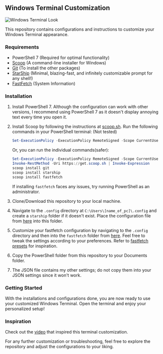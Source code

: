 ## Windows Terminal Customization

![Windows Terminal Look](https://cdn.discordapp.com/attachments/1215339142381183050/1226127211686268959/image.png?ex=6623a2f3&is=66112df3&hm=fd313e3d93e2bd3042cd63da24e3e1af9b28ba5d8f566b3abe6b2d0e4d72d8f1&)

This repository contains configurations and instructions to customize your Windows Terminal appearance.

### Requirements

- PowerShell 7 (Required for optimal functionality)
- [Scoop](https://scoop.sh/) (A command-line installer for Windows)
- [Git](https://git-scm.com/) (To install the other packages)
- [StarShip](https://starship.rs/) (Minimal, blazing-fast, and infinitely customizable prompt for any shell!)
- [FastFetch](https://github.com/fastfetch-cli/fastfetch) (System Information)

### Installation

1. Install PowerShell 7. Although the configuration can work with other versions, I recommend using PowerShell 7 as it doesn't display annoying text every time you open it.
   
2. Install Scoop by following the instructions at [scoop.sh](https://scoop.sh/). Run the following commands in your PowerShell terminal:
    (Not tested)
    ```powershell
    Set-ExecutionPolicy -ExecutionPolicy RemoteSigned -Scope CurrentUser; Invoke-RestMethod -Uri https://get.scoop.sh | Invoke-Expression; scoop install git; scoop install fastfetch; scoop install starship
    ```
 
    Or, you can run the individual commands(safer):

    ```powershell
    Set-ExecutionPolicy -ExecutionPolicy RemoteSigned -Scope CurrentUser
    Invoke-RestMethod -Uri https://get.scoop.sh | Invoke-Expression
    scoop install git
    scoop install starship 
    scoop install fastfetch
    ```

    If installing `fastfetch` faces any issues, try running PowerShell as an administrator.

3. Clone/Download this repository to your local machine.

4. Navigate to the `.config` directory at `C:\Users\[name_of_pc]\.config` and create a `starship` folder if it doesn't exist. Place the configuration file from [here](https://github.com/ShinniUwU/windows-terminal-dotfiles/tree/main/.config/starship) into this folder.

5. Customize your fastfetch configuration by navigating to the `.config` directory and then into the `fastfetch` folder from [here](https://github.com/ShinniUwU/windows-terminal-dotfiles/tree/main/.config/fastfetch). Feel free to tweak the settings according to your preferences. Refer to [fastfetch presets](https://github.com/fastfetch-cli/fastfetch/tree/dev/presets) for inspiration.

6. Copy the PowerShell folder from this repository to your Documents folder.

7. The JSON file contains my other settings; do not copy them into your JSON settings since it won't work.
   
### Getting Started

With the installations and configurations done, you are now ready to use your customized Windows Terminal. Open the terminal and enjoy your personalized setup!

### Inspiration

Check out the [video](https://youtu.be/AK2JE2YsKto?si=s6U8AnL6h7qeRE1c) that inspired this terminal customization.

For any further customization or troubleshooting, feel free to explore the repository and adjust the configurations to your liking.
